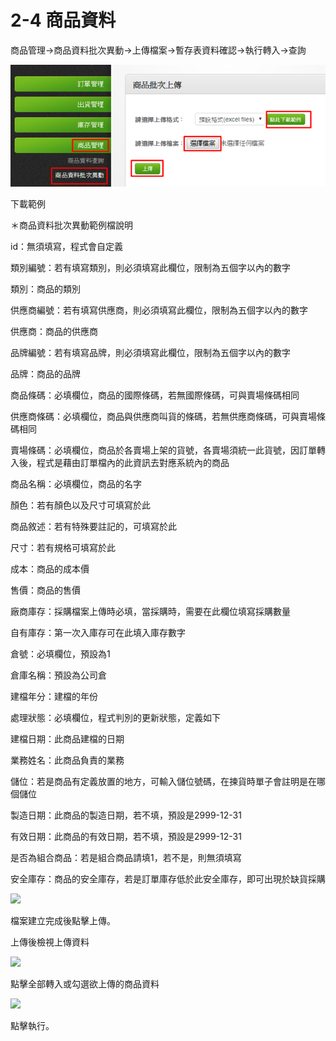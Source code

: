 # 2-4 商品資料

商品管理→商品資料批次異動→上傳檔案→暫存表資料確認→執行轉入→查詢

![](../.gitbook/assets/image-140.png)

下載範例

＊商品資料批次異動範例檔說明

id：無須填寫，程式會自定義

類別編號：若有填寫類別，則必須填寫此欄位，限制為五個字以內的數字

類別：商品的類別

供應商編號：若有填寫供應商，則必須填寫此欄位，限制為五個字以內的數字

供應商：商品的供應商

品牌編號：若有填寫品牌，則必須填寫此欄位，限制為五個字以內的數字

品牌：商品的品牌

商品條碼：必填欄位，商品的國際條碼，若無國際條碼，可與賣場條碼相同

供應商條碼：必填欄位，商品與供應商叫貨的條碼，若無供應商條碼，可與賣場條碼相同

賣場條碼：必填欄位，商品於各賣場上架的貨號，各賣場須統一此貨號，因訂單轉入後，程式是藉由訂單檔內的此資訊去對應系統內的商品

商品名稱：必填欄位，商品的名字

顏色：若有顏色以及尺寸可填寫於此

商品敘述：若有特殊要註記的，可填寫於此

尺寸：若有規格可填寫於此

成本：商品的成本價

售價：商品的售價

廠商庫存：採購檔案上傳時必填，當採購時，需要在此欄位填寫採購數量

自有庫存：第一次入庫存可在此填入庫存數字

倉號：必填欄位，預設為1

倉庫名稱：預設為公司倉

建檔年分：建檔的年份

處理狀態：必填欄位，程式判別的更新狀態，定義如下

建檔日期：此商品建檔的日期

業務姓名：此商品負責的業務

儲位：若是商品有定義放置的地方，可輸入儲位號碼，在揀貨時單子會註明是在哪個儲位

製造日期：此商品的製造日期，若不填，預設是2999-12-31

有效日期：此商品的有效日期，若不填，預設是2999-12-31

是否為組合商品：若是組合商品請填1，若不是，則無須填寫

安全庫存：商品的安全庫存，若是訂單庫存低於此安全庫存，即可出現於缺貨採購

![](https://github.com/lifecomService/LifeERP_manuals/tree/c5f5cca33bca11311bde6512cab215b123ef8fd0/.gitbook/assets/image%20%2856%29.png)

檔案建立完成後點擊上傳。

上傳後檢視上傳資料

![](https://github.com/lifecomService/LifeERP_manuals/tree/c5f5cca33bca11311bde6512cab215b123ef8fd0/.gitbook/assets/image%20%2825%29.png)

點擊全部轉入或勾選欲上傳的商品資料

![](https://github.com/lifecomService/LifeERP_manuals/tree/c5f5cca33bca11311bde6512cab215b123ef8fd0/.gitbook/assets/image%20%2859%29.png)

點擊執行。

